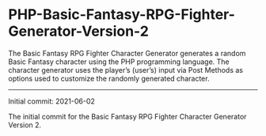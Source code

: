 # PHP-Basic-Fantasy-RPG-Fighter-Generator-Version-2
The Basic Fantasy RPG Fighter Character Generator generates a random Basic Fantasy character using the PHP programming language. The character generator uses the player’s (user’s) input via Post Methods as options used to customize the randomly generated character.


----------------


Initial commit: 2021-06-02

The initial commit for the Basic Fantasy RPG Fighter Character Generator Version 2.
